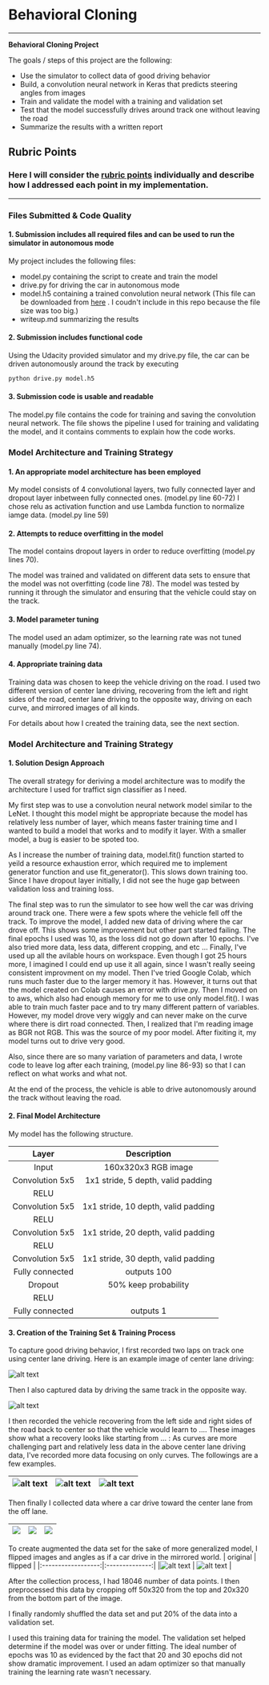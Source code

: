 # **Behavioral Cloning** 

---

**Behavioral Cloning Project**

The goals / steps of this project are the following:
* Use the simulator to collect data of good driving behavior
* Build, a convolution neural network in Keras that predicts steering angles from images
* Train and validate the model with a training and validation set
* Test that the model successfully drives around track one without leaving the road
* Summarize the results with a written report


[//]: # (Image References)

[center]: ./writeup_images/center.jpg
[reverse]: ./writeup_images/reverse.jpg
[curve1]: ./writeup_images/curve1.jpg
[curve2]: ./writeup_images/curve2.jpg
[curve3]: ./writeup_images/curve3.jpg
[recovery1]: ./writeup_images/recovery1.jpg
[recovery2]: ./writeup_images/recovery2.jpg
[recovery3]: ./writeup_images/recovery3.jpg
[flipped]: ./writeup_images/flipped.jpg
[original]: ./writeup_images/original.jpg

## Rubric Points
### Here I will consider the [rubric points](https://review.udacity.com/#!/rubrics/432/view) individually and describe how I addressed each point in my implementation.  

---
### Files Submitted & Code Quality

#### 1. Submission includes all required files and can be used to run the simulator in autonomous mode

My project includes the following files:
* model.py containing the script to create and train the model
* drive.py for driving the car in autonomous mode
* model.h5 containing a trained convolution neural network (This file can be downloaded from [here](https://www.dropbox.com/s/49zqlgtoe5s7264/model.h5?dl=1) . I coudn't include in this repo because the file size was too big.)
* writeup.md summarizing the results

#### 2. Submission includes functional code
Using the Udacity provided simulator and my drive.py file, the car can be driven autonomously around the track by executing 
```sh
python drive.py model.h5
```

#### 3. Submission code is usable and readable

The model.py file contains the code for training and saving the convolution neural network. The file shows the pipeline I used for training and validating the model, and it contains comments to explain how the code works.

### Model Architecture and Training Strategy

#### 1. An appropriate model architecture has been employed

My model consists of 4 convolutional layers, two fully connected layer and dropout layer inbetween fully connected ones. (model.py line 60-72) I chose relu as activation function and use Lambda function to normalize iamge data. (model.py line 59)

#### 2. Attempts to reduce overfitting in the model

The model contains dropout layers in order to reduce overfitting (model.py lines 70). 

The model was trained and validated on different data sets to ensure that the model was not overfitting (code line 78). The model was tested by running it through the simulator and ensuring that the vehicle could stay on the track.

#### 3. Model parameter tuning

The model used an adam optimizer, so the learning rate was not tuned manually (model.py line 74).

#### 4. Appropriate training data

Training data was chosen to keep the vehicle driving on the road. I used two different version of center lane driving, recovering from the left and right sides of the road, center lane driving to the opposite way, driving on each curve, and mirrored images of all kinds.

For details about how I created the training data, see the next section. 

### Model Architecture and Training Strategy

#### 1. Solution Design Approach

The overall strategy for deriving a model architecture was to modify the architecture I used for traffict sign classifier as I need.

My first step was to use a convolution neural network model similar to the LeNet. I thought this model might be appropriate because the model has relatively less number of layer, which means faster training time and I wanted to build a model that works and to modify it layer. With a smaller model, a bug is easier to be spoted too.

As I increase the number of training data, model.fit() function started to yeild a resource exhaustion error, which required me to implement generator function and use fit_generator(). This slows down training too.
Since I have dropout layer initially, I did not see the huge gap between validation loss and training loss.

The final step was to run the simulator to see how well the car was driving around track one. There were a few spots where the vehicle fell off the track. To improve the model, I added new data of driving where the car drove off. This shows some improvement but other part started failing.
The final epochs I used was 10, as the loss did not go down after 10 epochs.
I've also tried more data, less data, different cropping, and etc ...
Finally, I've used up all the avilable hours on workspace. Even though I got 25 hours more, I imagined I could end up use it all again, since I wasn't really seeing consistent improvment on my model. Then I've tried Google Colab, which runs much faster due to the larger memory it has. However, it turns out that the model created on Colab causes an error with drive.py. Then I moved on to aws, which also had enough memory for me to use only model.fit(). I was able to train much faster pace and to try many different pattern of variables. However, my model drove very wiggly and can never make on the curve where there is dirt road connected. Then, I realized that I'm reading image as BGR not RGB. This was the source of my poor model. After fixiting it, my model turns out to drive very good.

Also, since there are so many variation of parameters and data, I wrote code to leave log after each training, (model.py line 86-93) so that I can reflect on what works and what not.

At the end of the process, the vehicle is able to drive autonomously around the track without leaving the road.

#### 2. Final Model Architecture

My model has the following structure.

| Layer          		| Description | 
|:-----------------:|:----------------------------------:| 
| Input          		| 160x320x3 RGB image | 
| Convolution 5x5 	| 1x1 stride, 5 depth, valid padding |
| RELU	            | |
| Convolution 5x5	  | 1x1 stride, 10 depth, valid padding	|
| RELU              | |
| Convolution 5x5	  | 1x1 stride, 20 depth, valid padding	|
| RELU              | |
| Convolution 5x5	  | 1x1 stride, 30 depth, valid padding	|
| Fully connected		| outputs 100 |
| Dropout           | 50% keep probability |
| RELU					    | |
| Fully connected		| outputs 1 |


#### 3. Creation of the Training Set & Training Process

To capture good driving behavior, I first recorded two laps on track one using center lane driving. Here is an example image of center lane driving:

![alt text][center]

Then I also captured data by driving the same track in the opposite way.

![alt text][reverse]

I then recorded the vehicle recovering from the left side and right sides of the road back to center so that the vehicle would learn to .... These images show what a recovery looks like starting from ... :
As curves are more challenging part and relatively less data in the above center lane driving data, I've recorded more data focusing on only curves. The followings are a few examples.



|![alt text][curve1] |![alt text][curve2] |![alt text][curve3]|
|:------------------:|:------------------:|:----------------:| 

Then finally I collected data where a car drive toward the center lane from the off lane.

|![][recovery1]|![][recovery2]|![][recovery3]|
|:------------------:|:------------------:|:----------------:| 

To create augmented the data set for the sake of more generalized model, I flipped images and angles as if a car drive in the mirrored world.
| original | flipped |
|:------------------:|:--------------:| 
|![alt text][original] | ![alt text][flipped] | 


After the collection process, I had 18046 number of data points. I then preprocessed this data by cropping off 50x320 from the top and 20x320 from the bottom part of the image.


I finally randomly shuffled the data set and put 20% of the data into a validation set. 

I used this training data for training the model. The validation set helped determine if the model was over or under fitting. The ideal number of epochs was 10 as evidenced by the fact that 20 and 30 epochs did not show dramatic improvement. I used an adam optimizer so that manually training the learning rate wasn't necessary.
